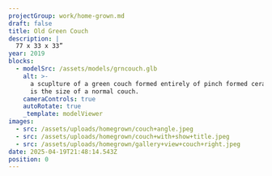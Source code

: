 ```yaml
---
projectGroup: work/home-grown.md
draft: false
title: Old Green Couch
description: |
  77 x 33 x 33”
year: 2019
blocks:
  - modelSrc: /assets/models/grncouch.glb
    alt: >-
      a scuplture of a green couch formed entirely of pinch formed ceramic. It
      is the size of a normal couch.
    cameraControls: true
    autoRotate: true
    _template: modelViewer
images:
  - src: /assets/uploads/homegrown/couch+angle.jpeg
  - src: /assets/uploads/homegrown/couch+with+show+title.jpeg
  - src: /assets/uploads/homegrown/gallery+view+couch+right.jpeg
date: 2025-04-19T21:48:14.543Z
position: 0
---
```


